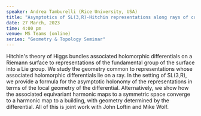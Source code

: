 ```yaml
---
speaker: Andrea Tamburelli (Rice University, USA)
title: "Asymptotics of SL(3,R)-Hitchin representations along rays of cubic differentials"
date: 27 March, 2023
time: 4:00 pm
venue: MS Teams (online)
series: "Geometry & Topology Seminar"
---
```


 Hitchin's theory of Higgs bundles associated holomorphic differentials on a Riemann surface to representations of the fundamental group of 
 the surface into a Lie group. We study the geometry common to representations whose associated holomorphic differentials lie on a ray. 
 In the setting of SL(3,R), we provide a formula for the asymptotic holonomy of the representations in terms of the local geometry of the differential. 
 Alternatively, we show how the associated equivariant harmonic maps to a symmetric space converge to a harmonic map to a building, with geometry 
 determined by the differential. All of this is joint work with John Loftin and Mike Wolf.

